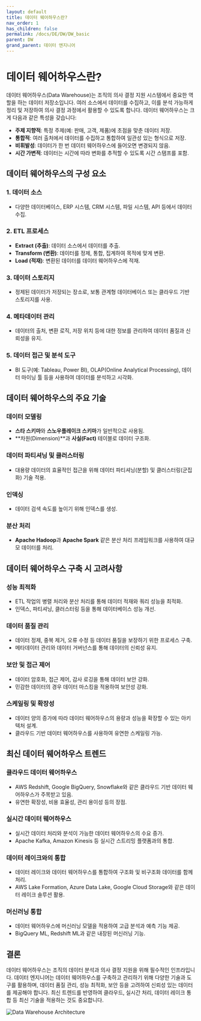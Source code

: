 ```yaml
---
layout: default
title: 데이터 웨어하우스란?
nav_order: 1
has_children: false
permalink: /docs/DE/DW/DW_basic
parent: DW
grand_parent: 데이터 엔지니어
---
```


# 데이터 웨어하우스란?

데이터 웨어하우스(Data Warehouse)는 조직의 의사 결정 지원 시스템에서 중요한 역할을 하는 데이터 저장소입니다. 여러 소스에서 데이터를 수집하고, 이를 분석 가능하게 정리 및 저장하여 의사 결정 과정에서 활용할 수 있도록 합니다. 데이터 웨어하우스는 크게 다음과 같은 특성을 갖습니다:

- **주제 지향적**: 특정 주제(예: 판매, 고객, 제품)에 초점을 맞춘 데이터 저장.
- **통합적**: 여러 출처에서 데이터를 수집하고 통합하여 일관성 있는 형식으로 저장.
- **비휘발성**: 데이터가 한 번 데이터 웨어하우스에 들어오면 변경되지 않음.
- **시간 가변적**: 데이터는 시간에 따라 변화를 추적할 수 있도록 시간 스탬프를 포함.

## 데이터 웨어하우스의 구성 요소

### 1. 데이터 소스
- 다양한 데이터베이스, ERP 시스템, CRM 시스템, 파일 시스템, API 등에서 데이터 수집.

### 2. ETL 프로세스
- **Extract (추출)**: 데이터 소스에서 데이터를 추출.
- **Transform (변환)**: 데이터를 정제, 통합, 집계하여 목적에 맞게 변환.
- **Load (적재)**: 변환된 데이터를 데이터 웨어하우스에 적재.

### 3. 데이터 스토리지
- 정제된 데이터가 저장되는 장소로, 보통 관계형 데이터베이스 또는 클라우드 기반 스토리지를 사용.

### 4. 메타데이터 관리
- 데이터의 출처, 변환 로직, 저장 위치 등에 대한 정보를 관리하여 데이터 품질과 신뢰성을 유지.

### 5. 데이터 접근 및 분석 도구
- BI 도구(예: Tableau, Power BI), OLAP(Online Analytical Processing), 데이터 마이닝 툴 등을 사용하여 데이터를 분석하고 시각화.

## 데이터 웨어하우스의 주요 기술

### 데이터 모델링
- **스타 스키마**와 **스노우플레이크 스키마**가 일반적으로 사용됨.
- **차원(Dimension)**과 **사실(Fact)** 테이블로 데이터 구조화.

### 데이터 파티셔닝 및 클러스터링
- 대용량 데이터의 효율적인 접근을 위해 데이터 파티셔닝(분할) 및 클러스터링(군집화) 기술 적용.

### 인덱싱
- 데이터 검색 속도를 높이기 위해 인덱스를 생성.

### 분산 처리
- **Apache Hadoop**과 **Apache Spark** 같은 분산 처리 프레임워크를 사용하여 대규모 데이터를 처리.

## 데이터 웨어하우스 구축 시 고려사항

### 성능 최적화
- ETL 작업의 병렬 처리와 분산 처리를 통해 데이터 적재와 쿼리 성능을 최적화.
- 인덱스, 파티셔닝, 클러스터링 등을 통해 데이터베이스 성능 개선.

### 데이터 품질 관리
- 데이터 정제, 중복 제거, 오류 수정 등 데이터 품질을 보장하기 위한 프로세스 구축.
- 메타데이터 관리와 데이터 거버넌스를 통해 데이터의 신뢰성 유지.

### 보안 및 접근 제어
- 데이터 암호화, 접근 제어, 감사 로깅을 통해 데이터 보안 강화.
- 민감한 데이터의 경우 데이터 마스킹을 적용하여 보안성 강화.

### 스케일링 및 확장성
- 데이터 양의 증가에 따라 데이터 웨어하우스의 용량과 성능을 확장할 수 있는 아키텍처 설계.
- 클라우드 기반 데이터 웨어하우스를 사용하여 유연한 스케일링 가능.

## 최신 데이터 웨어하우스 트렌드

### 클라우드 데이터 웨어하우스
- AWS Redshift, Google BigQuery, Snowflake와 같은 클라우드 기반 데이터 웨어하우스가 주목받고 있음.
- 유연한 확장성, 비용 효율성, 관리 용이성 등의 장점.

### 실시간 데이터 웨어하우스
- 실시간 데이터 처리와 분석이 가능한 데이터 웨어하우스의 수요 증가.
- Apache Kafka, Amazon Kinesis 등 실시간 스트리밍 플랫폼과의 통합.

### 데이터 레이크와의 통합
- 데이터 레이크와 데이터 웨어하우스를 통합하여 구조화 및 비구조화 데이터를 함께 처리.
- AWS Lake Formation, Azure Data Lake, Google Cloud Storage와 같은 데이터 레이크 솔루션 활용.

### 머신러닝 통합
- 데이터 웨어하우스에 머신러닝 모델을 적용하여 고급 분석과 예측 기능 제공.
- BigQuery ML, Redshift ML과 같은 내장된 머신러닝 기능.

## 결론
데이터 웨어하우스는 조직의 데이터 분석과 의사 결정 지원을 위해 필수적인 인프라입니다. 데이터 엔지니어는 데이터 웨어하우스를 구축하고 관리하기 위해 다양한 기술과 도구를 활용하며, 데이터 품질 관리, 성능 최적화, 보안 등을 고려하여 신뢰성 있는 데이터를 제공해야 합니다. 최신 트렌드를 반영하여 클라우드, 실시간 처리, 데이터 레이크 통합 등 최신 기술을 적용하는 것도 중요합니다.

![Data Warehouse Architecture](/assets/images/data_warehouse_architecture.png)
